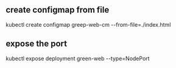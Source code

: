 ## create configmap from file
kubectl create configmap greep-web-cm --from-file=./index.html

## expose the port
kubectl expose deployment green-web --type=NodePort